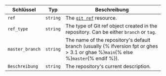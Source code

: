 | Schlüssel       | Typ      | Beschreibung                                                                                                                        |
| --------------- | -------- | ----------------------------------------------------------------------------------------------------------------------------------- |
| `ref`           | `string` | The [`git ref`](/rest/reference/git#get-a-reference) resource.                                                                      |
| `ref_type`      | `string` | The type of Git ref object created in the repository. Can be either `branch` or `tag`.                                              |
| `master_branch` | `string` | The name of the repository's default branch (usually {% ifversion fpt or ghes > 3.1 or ghae %}`main`{% else %}`master`{% endif %}). |
| `Beschreibung`  | `string` | The repository's current description.                                                                                               |
